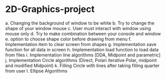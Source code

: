 # 2D-Graphics-project
a.	Changing the background of window to be white
b.	Try to change the shape of your window mouse
c.	User must interact with window using mouse only 
d.	Try to make combination between your console and window 
e.	option to choose shape color before drawing from menu
f.	Implementation item to clear screen from shapes
g.	Implementation save function for all data in screen 
h.	Implementation load function to load data from files
i.	Implementation line algorithms [DDA, Midpoint and parametric]
j.	Implementation Circle algorithms (Direct, Polari iterative Polar, midpoint and modified Midpoint)
k.	Filling Circle with lines after taking filling quarter from user
l.	Ellipse Algorithms
